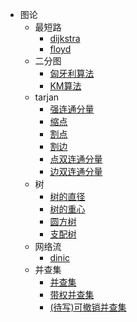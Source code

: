 * 图论
    * 最短路
        * [dijkstra](/md/图论/最短路/dijkstra.md)
        * [floyd](/md/图论/最短路/floyd.md)
    * 二分图
        * [匈牙利算法](/md/图论/二分图/匈牙利算法.md)
        * [KM算法](/md/图论/二分图/KM算法.md)
    * tarjan
        * [强连通分量](/md/图论/tarjan/强连通分量.md)
        * [缩点](/md/图论/tarjan/缩点.md)
        * [割点](/md/图论/tarjan/割点.md)
        * [割边](/md/图论/tarjan/割边.md)
        * [点双连通分量](/md/图论/tarjan/点双连通分量.md)
        * [边双连通分量](/md/图论/tarjan/边双连通分量.md)
    * 树
        * [树的直径](/md/图论/树/树的直径.md)
        * [树的重心](/md/图论/树/树的重心.md)
        * [圆方树](/md/图论/树/圆方树.md)
        * [支配树](/md/图论/树/支配树.md)
    * 网络流
        * [dinic](/md/图论/网络流/dinic.md)
    * 并查集
        * [并查集](/md/图论/并查集/并查集.md)
        * [带权并查集](/md/图论/并查集/带权并查集.md)
        * [(待写)可撤销并查集](/md/图论/并查集/可撤销并查集.md)